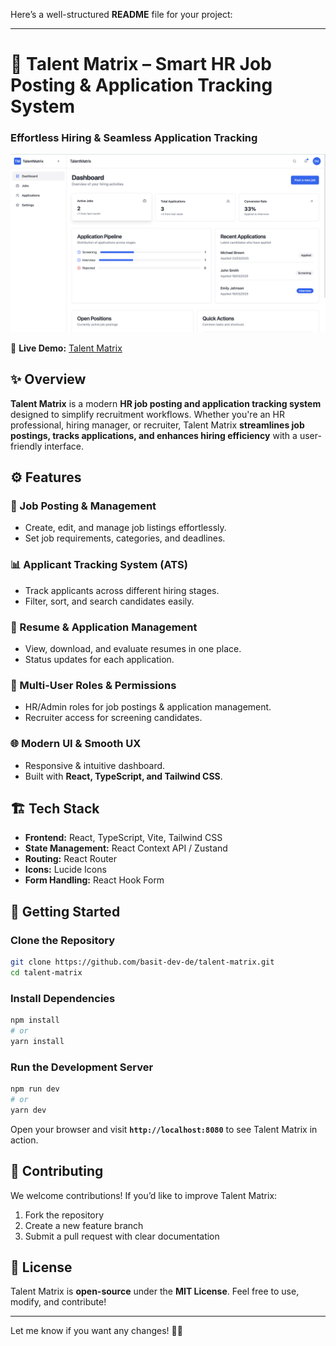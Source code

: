 Here’s a well-structured **README** file for your project:

---

# 🚀 Talent Matrix – Smart HR Job Posting & Application Tracking System

### **Effortless Hiring & Seamless Application Tracking**

![Expense Tracker](public/talent-matrix.png)

🚀 **Live Demo:** [Talent Matrix](https://basit-dev-de.github.io/talent-matrix/)

## ✨ Overview

**Talent Matrix** is a modern **HR job posting and application tracking system** designed to simplify recruitment workflows. Whether you're an HR professional, hiring manager, or recruiter, Talent Matrix **streamlines job postings, tracks applications, and enhances hiring efficiency** with a user-friendly interface.

## ⚙️ Features

### **🔹 Job Posting & Management**

- Create, edit, and manage job listings effortlessly.
- Set job requirements, categories, and deadlines.

### **📊 Applicant Tracking System (ATS)**

- Track applicants across different hiring stages.
- Filter, sort, and search candidates easily.

### **📩 Resume & Application Management**

- View, download, and evaluate resumes in one place.
- Status updates for each application.

### **👥 Multi-User Roles & Permissions**

- HR/Admin roles for job postings & application management.
- Recruiter access for screening candidates.

### **🌐 Modern UI & Smooth UX**

- Responsive & intuitive dashboard.
- Built with **React, TypeScript, and Tailwind CSS**.

## 🏗️ Tech Stack

- **Frontend:** React, TypeScript, Vite, Tailwind CSS
- **State Management:** React Context API / Zustand
- **Routing:** React Router
- **Icons:** Lucide Icons
- **Form Handling:** React Hook Form

## 🚀 Getting Started

### **Clone the Repository**

```bash
git clone https://github.com/basit-dev-de/talent-matrix.git
cd talent-matrix
```

### **Install Dependencies**

```bash
npm install
# or
yarn install
```

### **Run the Development Server**

```bash
npm run dev
# or
yarn dev
```

Open your browser and visit **`http://localhost:8080`** to see Talent Matrix in action.

## 🤝 Contributing

We welcome contributions! If you’d like to improve Talent Matrix:

1. Fork the repository
2. Create a new feature branch
3. Submit a pull request with clear documentation

## 📄 License

Talent Matrix is **open-source** under the **MIT License**. Feel free to use, modify, and contribute!

---

Let me know if you want any changes! 🚀🔥
